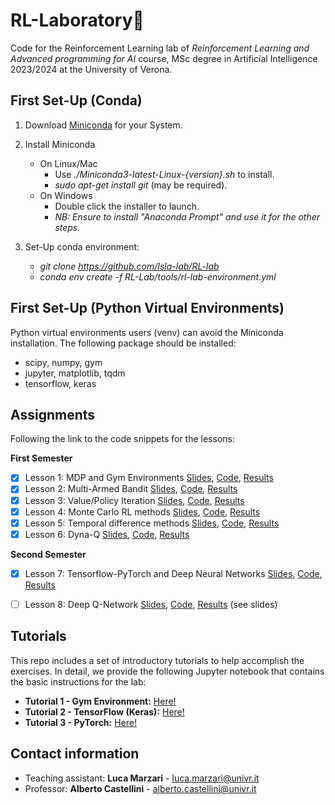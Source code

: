 # RL-Laboratory🤖

Code for the Reinforcement Learning lab of *Reinforcement Learning and Advanced programming for AI* course, MSc degree in Artificial Intelligence 2023/2024 at the University of Verona.

## First Set-Up (Conda)
1. Download [Miniconda](https://docs.conda.io/en/latest/miniconda.html) for your System.

2.  Install Miniconda
	- On Linux/Mac 
		- Use *./Miniconda3-latest-Linux-{version}.sh* to install.
		- *sudo apt-get install git* (may be required).
	- On Windows
		- Double click the installer to launch.
		- *NB: Ensure to install "Anaconda Prompt" and use it for the other steps.*

3.  Set-Up conda environment:
	- *git clone https://github.com/Isla-lab/RL-lab*
	- *conda env create -f RL-Lab/tools/rl-lab-environment.yml*

## First Set-Up (Python Virtual Environments)
Python virtual environments users (venv) can avoid the Miniconda installation. The following package should be installed:
  - scipy, numpy, gym
  - jupyter, matplotlib, tqdm
  - tensorflow, keras

## Assignments
Following the link to the code snippets for the lessons:

**First Semester**
- [x] Lesson 1: MDP and Gym Environments [Slides](slides/slides_lesson_1.pdf), [Code](lessons/lesson_1_code.py), [Results](results/lesson_1_results.txt) 
- [x] Lesson 2: Multi-Armed Bandit [Slides](slides/slides_lesson_2.pdf), [Code](lessons/lesson_2_code.py), [Results](results/lesson_2_results.txt)
- [x] Lesson 3: Value/Policy Iteration [Slides](slides/slides_lesson_3.pdf), [Code](lessons/lesson_3_code.py), [Results](results/lesson_3_results.txt)
- [x] Lesson 4: Monte Carlo RL methods [Slides](slides/slides_lesson_4.pdf), [Code](lessons/lesson_4_code.py), [Results](results/lesson_4_results.txt)
- [x] Lesson 5: Temporal difference methods [Slides](slides/slides_lesson_5.pdf), [Code](lessons/lesson_5_code.py), [Results](results/lesson_5_results.txt)
- [x] Lesson 6: Dyna-Q [Slides](slides/slides_lesson_6.pdf), [Code](lessons/lesson_6_code.py), [Results](results/lesson_6_results.txt)

**Second Semester**
- [x] Lesson 7: Tensorflow-PyTorch and Deep Neural Networks [Slides](slides/slides_lesson_7.pdf), [Code](lessons/lesson_7_code.py), [Results](results/lesson_7_results.txt)
- [ ] Lesson 8: Deep Q-Network [Slides](slides/slides_lesson_8.pdf), [Code](lessons/lesson_8_code.py), [Results](results/lesson_8_result.png) (see slides)


## Tutorials
This repo includes a set of introductory tutorials to help accomplish the exercises. In detail, we provide the following Jupyter notebook that contains the basic instructions for the lab:
- **Tutorial 1 - Gym Environment:** [Here!](tutorials/tutorial_environment.ipynb)
- **Tutorial 2 - TensorFlow (Keras):** [Here!](tutorials/tutorial_tensorflow.ipynb)
- **Tutorial 3 - PyTorch:** [Here!](tutorials/tutorial_pytorch.ipynb)


## Contact information
*  Teaching assistant: **Luca Marzari** - luca.marzari@univr.it
*  Professor: **Alberto Castellini** - alberto.castellini@univr.it
